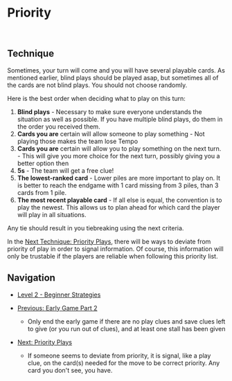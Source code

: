 # Priority

<br />

## Technique

Sometimes, your turn will come and you will have several playable cards. As mentioned earlier, blind plays should be played asap, but sometimes all of the cards are not blind plays. You should not choose randomly.

Here is the best order when deciding what to play on this turn:

1. **Blind plays** - Necessary to make sure everyone understands the situation as well as possible. If you have multiple blind plays, do them in the order you received them.
2. **Cards you are** certain will allow someone to play something - Not playing those makes the team lose Tempo
3. **Cards you are** certain will allow you to play something on the next turn. - This will give you more choice for the next turn, possibly giving you a better option then
4. **5s** - The team will get a free clue!
5. **The lowest-ranked card** - Lower piles are more important to play on. It is better to reach the endgame with 1 card missing from 3 piles, than 3 cards from 1 pile.
6. **The most recent playable card** - If all else is equal, the convention is to play the newest. This allows us to plan ahead for which card the player will play in all situations.

Any tie should result in you tiebreaking using the next criteria.

In the [Next Technique: Priority Plays](https://github.com/agilbert1412/HanabiStrategy/blob/master/Strategy/Level%202%20-%20Beginner/20%20-%20Priority%20Plays.md), there will be ways to deviate from priority of play in order to signal information. Of course, this information will only be trustable if the players are reliable when following this priority list.

## Navigation

* [Level 2 - Beginner Strategies](https://github.com/agilbert1412/HanabiStrategy/blob/master/Strategy/Level%202%20-%20Beginner/Level%202%20-%20Beginner.md)

* [Previous: Early Game Part 2](https://github.com/agilbert1412/HanabiStrategy/blob/master/Strategy/Level%202%20-%20Beginner/18%20-%20Early%20Game%202.md)
	* Only end the early game if there are no play clues and save clues left to give (or you run out of clues), and at least one stall has been given

* [Next: Priority Plays](https://github.com/agilbert1412/HanabiStrategy/blob/master/Strategy/Level%202%20-%20Beginner/20%20-%20Priority%20Plays.md)
	* If someone seems to deviate from priority, it is signal, like a play clue, on the card(s) needed for the move to be correct priority. Any card you don't see, you have.